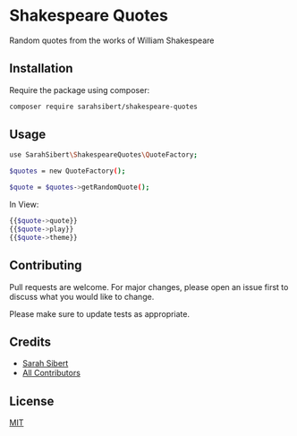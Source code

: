 # Shakespeare Quotes

Random quotes from the works of William Shakespeare

## Installation

Require the package using composer:

```bash
composer require sarahsibert/shakespeare-quotes
```

## Usage

```bash
use SarahSibert\ShakespeareQuotes\QuoteFactory;

$quotes = new QuoteFactory();

$quote = $quotes->getRandomQuote();
```

In View:
```bash
{{$quote->quote}}
{{$quote->play}}
{{$quote->theme}}
```

## Contributing
Pull requests are welcome. For major changes, please open an issue first to discuss what you would like to change.

Please make sure to update tests as appropriate.

## Credits

-   [Sarah Sibert](https://github.com/SarahSibert)
-   [All Contributors](../../contributors)

## License
[MIT](./LICENSE.md)

